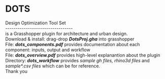 # DOTS
Design Optimization Tool Set<br/>
---------------------------------<br/>
is a Grasshopper plugin for architecture and urban design. <br/>
Download & install: drag-drop <b><i>DotsProj.gha</i></b> into grasshopper<br/>
File: <b><i>dots_components.pdf</i></b> provides documentation about each component: inputs, output and workflow<br/>
File: <b><i>dots_overview.pdf</i></b> provides high-level explanantion about the plugin<br/>
Directory: <b><i>dots_workflow</i></b> provides <i>sample gh files, rhino3d files</i> and <i>sample*.csv files </i>which can be for reference.<br/>
Thank you
